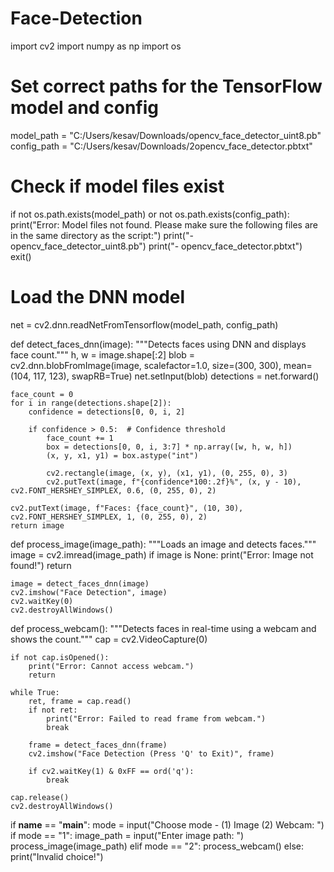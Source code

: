 # Face-Detection
import cv2
import numpy as np
import os

# Set correct paths for the TensorFlow model and config
model_path = "C:/Users/kesav/Downloads/opencv_face_detector_uint8.pb"
config_path = "C:/Users/kesav/Downloads/2opencv_face_detector.pbtxt"

# Check if model files exist
if not os.path.exists(model_path) or not os.path.exists(config_path):
    print("Error: Model files not found. Please make sure the following files are in the same directory as the script:")
    print("- opencv_face_detector_uint8.pb")
    print("- opencv_face_detector.pbtxt")
    exit()

# Load the DNN model
net = cv2.dnn.readNetFromTensorflow(model_path, config_path)

def detect_faces_dnn(image):
    """Detects faces using DNN and displays face count."""
    h, w = image.shape[:2]
    blob = cv2.dnn.blobFromImage(image, scalefactor=1.0, size=(300, 300), mean=(104, 117, 123), swapRB=True)
    net.setInput(blob)
    detections = net.forward()

    face_count = 0
    for i in range(detections.shape[2]):
        confidence = detections[0, 0, i, 2]

        if confidence > 0.5:  # Confidence threshold
            face_count += 1
            box = detections[0, 0, i, 3:7] * np.array([w, h, w, h])
            (x, y, x1, y1) = box.astype("int")

            cv2.rectangle(image, (x, y), (x1, y1), (0, 255, 0), 3)
            cv2.putText(image, f"{confidence*100:.2f}%", (x, y - 10), cv2.FONT_HERSHEY_SIMPLEX, 0.6, (0, 255, 0), 2)

    cv2.putText(image, f"Faces: {face_count}", (10, 30), cv2.FONT_HERSHEY_SIMPLEX, 1, (0, 255, 0), 2)
    return image

def process_image(image_path):
    """Loads an image and detects faces."""
    image = cv2.imread(image_path)
    if image is None:
        print("Error: Image not found!")
        return

    image = detect_faces_dnn(image)
    cv2.imshow("Face Detection", image)
    cv2.waitKey(0)
    cv2.destroyAllWindows()

def process_webcam():
    """Detects faces in real-time using a webcam and shows the count."""
    cap = cv2.VideoCapture(0)

    if not cap.isOpened():
        print("Error: Cannot access webcam.")
        return

    while True:
        ret, frame = cap.read()
        if not ret:
            print("Error: Failed to read frame from webcam.")
            break

        frame = detect_faces_dnn(frame)
        cv2.imshow("Face Detection (Press 'Q' to Exit)", frame)

        if cv2.waitKey(1) & 0xFF == ord('q'):
            break

    cap.release()
    cv2.destroyAllWindows()

if __name__ == "__main__":
    mode = input("Choose mode - (1) Image (2) Webcam: ")
    if mode == "1":
        image_path = input("Enter image path: ")
        process_image(image_path)
    elif mode == "2":
        process_webcam()
    else:
        print("Invalid choice!")
